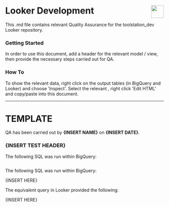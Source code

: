 <h1>Looker Development <img style="color: #ffffff;float: right;height: 40px;" src="https://www.toolstation.com/img/toolstation.svg"></h1>
This .md file contains relevant Quality Assurance for the toolstation_dev Looker repository.

### Getting Started ###
In order to use this document, add a header for the relevant model / view, then provide the necessary steps carried out for QA.

### How To ###
To show the relevant data, right click on the output tables (in BigQuery and Looker) and choose 'Inspect'. Select the relevant <table>, right click 'Edit HTML' and copy/paste into this document.

---

# TEMPLATE #

QA has been carried out by <b>{INSERT NAME}</b> on <b>{INSERT DATE}</b>.

### {INSERT TEST HEADER} ###

The following SQL was run within BigQuery:
```sql
```

The following SQL was run within BigQuery:

{INSERT HERE}

The equivalent query in Looker provided the following:

{INSERT HERE}
